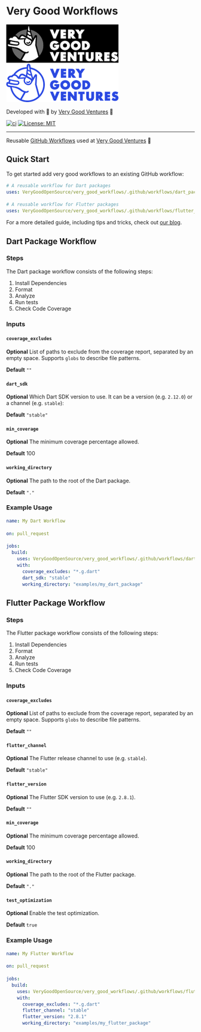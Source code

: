 # Very Good Workflows

[![Very Good Ventures][logo_white]][very_good_ventures_link_dark]
[![Very Good Ventures][logo_black]][very_good_ventures_link_light]

Developed with 💙 by [Very Good Ventures][very_good_ventures_link] 🦄

[![ci][ci_badge]][ci_link]
[![License: MIT][license_badge]][license_link]

---

Reusable [GitHub Workflows][github_workflows_link] used at [Very Good Ventures][very_good_ventures_link] 🦄

## Quick Start

To get started add very good workflows to an existing GitHub workflow:

```yaml
# A reusable workflow for Dart packages
uses: VeryGoodOpenSource/very_good_workflows/.github/workflows/dart_package.yml@v1

# A reusable workflow for Flutter packages
uses: VeryGoodOpenSource/very_good_workflows/.github/workflows/flutter_package.yml@v1
```

For a more detailed guide, including tips and tricks, check out [our blog][very_good_workflows_blog_link].

## Dart Package Workflow

### Steps

The Dart package workflow consists of the following steps:

1. Install Dependencies
2. Format
3. Analyze
4. Run tests
5. Check Code Coverage

### Inputs

#### `coverage_excludes`

**Optional** List of paths to exclude from the coverage report, separated by an empty space. Supports `globs` to describe file patterns.

**Default** `""`

#### `dart_sdk`

**Optional** Which Dart SDK version to use. It can be a version (e.g. `2.12.0`) or a channel (e.g. `stable`):

**Default** `"stable"`

#### `min_coverage`

**Optional** The minimum coverage percentage allowed.

**Default** 100

#### `working_directory`

**Optional** The path to the root of the Dart package.

**Default** `"."`

### Example Usage

```yaml
name: My Dart Workflow

on: pull_request

jobs:
  build:
    uses: VeryGoodOpenSource/very_good_workflows/.github/workflows/dart_package.yml@v1
    with:
      coverage_excludes: "*.g.dart"
      dart_sdk: "stable"
      working_directory: "examples/my_dart_package"
```

## Flutter Package Workflow

### Steps

The Flutter package workflow consists of the following steps:

1. Install Dependencies
2. Format
3. Analyze
4. Run tests
5. Check Code Coverage

### Inputs

#### `coverage_excludes`

**Optional** List of paths to exclude from the coverage report, separated by an empty space. Supports `globs` to describe file patterns.

**Default** `""`

#### `flutter_channel`

**Optional** The Flutter release channel to use (e.g. `stable`).

**Default** `"stable"`

#### `flutter_version`

**Optional** The Flutter SDK version to use (e.g. `2.8.1`).

**Default** `""`

#### `min_coverage`

**Optional** The minimum coverage percentage allowed.

**Default** 100

#### `working_directory`

**Optional** The path to the root of the Flutter package.

**Default** `"."`

#### `test_optimization`

**Optional** Enable the test optimization.

**Default** `true`

### Example Usage

```yaml
name: My Flutter Workflow

on: pull_request

jobs:
  build:
    uses: VeryGoodOpenSource/very_good_workflows/.github/workflows/flutter_package.yml@v1
    with:
      coverage_excludes: "*.g.dart"
      flutter_channel: "stable"
      flutter_version: "2.8.1"
      working_directory: "examples/my_flutter_package"
```

[ci_badge]: https://github.com/VeryGoodOpenSource/very_good_workflows/actions/workflows/ci.yml/badge.svg
[ci_link]: https://github.com/VeryGoodOpenSource/very_good_workflows/actions
[github_workflows_link]: https://docs.github.com/en/actions/learn-github-actions/workflow-syntax-for-github-actions
[license_badge]: https://img.shields.io/badge/license-MIT-blue.svg
[license_link]: https://opensource.org/licenses/MIT
[logo_black]: https://raw.githubusercontent.com/VGVentures/very_good_brand/main/styles/README/vgv_logo_black.png#gh-light-mode-only
[logo_white]: https://raw.githubusercontent.com/VGVentures/very_good_brand/main/styles/README/vgv_logo_white.png#gh-dark-mode-only
[very_good_ventures_link_dark]: https://verygood.ventures#gh-dark-mode-only
[very_good_ventures_link_light]: https://verygood.ventures#gh-light-mode-only
[very_good_ventures_link]: https://verygood.ventures
[very_good_workflows_blog_link]: https://verygood.ventures/blog/configuring-workflows-for-your-flutter-projects?utm_source=github&utm_medium=readme&utm_campaign=workflows_readme